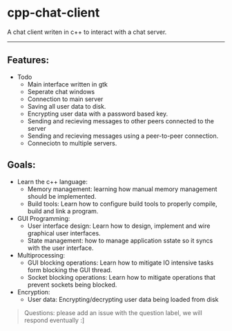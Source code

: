 # cpp-chat-client

A chat client writen in c++ to interact with a chat server.

---

## Features:
- Todo
  - Main interface written in gtk
  - Seperate chat windows
  - Connection to main server
  - Saving all user data to disk.
  - Encrypting user data with a password based key.
  - Sending and recieving messages to other peers connected to the server
  - Sending and recieving messages using a peer-to-peer connection.
  - Conneciotn to multiple servers.

## Goals:
- Learn the c++ language:
  - Memory management: learning how manual memory management should be implemented.
  - Build tools: Learn how to configure build tools to properly compile, build and link a program.
- GUI Programming: 
  - User interface design: Learn how to design, implement and wire graphical user interfaces.
  - State management: how to manage application sstate so it syncs with the user interface.
- Multiprocessing:
  - GUI blocking operations: Learn how to mitigate IO intensive tasks form blocking the GUI thread.
  - Socket blocking operations: Learn how to mitigate operations that prevent sockets being blocked.
- Encryption:
  - User data: Encrypting/decrypting user data being loaded from disk

> Questions: please add an issue with the question label, we will respond eventually :]
